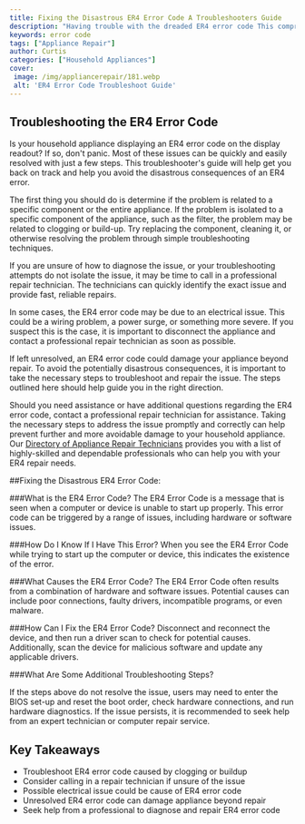```yaml
---
title: Fixing the Disastrous ER4 Error Code A Troubleshooters Guide
description: "Having trouble with the dreaded ER4 error code This comprehensive guide provides troubleshooting tips and tricks to help you fix this dreaded error code quickly and easily Learn how to fix the ER4 error code with this easy to follow troubleshooting guide"
keywords: error code
tags: ["Appliance Repair"]
author: Curtis
categories: ["Household Appliances"]
cover: 
 image: /img/appliancerepair/181.webp
 alt: 'ER4 Error Code Troubleshoot Guide'
---
```

## Troubleshooting the ER4 Error Code
Is your household appliance displaying an ER4 error code on the display readout? If so, don't panic. Most of these issues can be quickly and easily resolved with just a few steps. This troubleshooter's guide will help get you back on track and help you avoid the disastrous consequences of an ER4 error.

The first thing you should do is determine if the problem is related to a specific component or the entire appliance. If the problem is isolated to a specific component of the appliance, such as the filter, the problem may be related to clogging or build-up. Try replacing the component, cleaning it, or otherwise resolving the problem through simple troubleshooting techniques.

If you are unsure of how to diagnose the issue, or your troubleshooting attempts do not isolate the issue, it may be time to call in a professional repair technician. The technicians can quickly identify the exact issue and provide fast, reliable repairs.

In some cases, the ER4 error code may be due to an electrical issue. This could be a wiring problem, a power surge, or something more severe. If you suspect this is the case, it is important to disconnect the appliance and contact a professional repair technician as soon as possible.

If left unresolved, an ER4 error code could damage your appliance beyond repair. To avoid the potentially disastrous consequences, it is important to take the necessary steps to troubleshoot and repair the issue. The steps outlined here should help guide you in the right direction.

Should you need assistance or have additional questions regarding the ER4 error code, contact a professional repair technician for assistance. Taking the necessary steps to address the issue promptly and correctly can help prevent further and more avoidable damage to your household appliance. Our [Directory of Appliance Repair Technicians](./pages/appliance-repair-technicians) provides you with a list of highly-skilled and dependable professionals who can help you with your ER4 repair needs.

##Fixing the Disastrous ER4 Error Code: 

###What is the ER4 Error Code? 
The ER4 Error Code is a message that is seen when a computer or device is unable to start up properly. This error code can be triggered by a range of issues, including hardware or software issues. 

###How Do I Know If I Have This Error? 
When you see the ER4 Error Code while trying to start up the computer or device, this indicates the existence of the error. 

###What Causes the ER4 Error Code? 
The ER4 Error Code often results from a combination of hardware and software issues. Potential causes can include poor connections, faulty drivers, incompatible programs, or even malware. 

###How Can I Fix the ER4 Error Code? 
Disconnect and reconnect the device, and then run a driver scan to check for potential causes. Additionally, scan the device for malicious software and update any applicable drivers. 

###What Are Some Additional Troubleshooting Steps?

If the steps above do not resolve the issue, users may need to enter the BIOS set-up and reset the boot order, check hardware connections, and run hardware diagnostics. If the issue persists, it is recommended to seek help from an expert technician or computer repair service.

## Key Takeaways 
- Troubleshoot ER4 error code caused by clogging or buildup 
- Consider calling in a repair technician if unsure of the issue 
- Possible electrical issue could be cause of ER4 error code
- Unresolved ER4 error code can damage appliance beyond repair
- Seek help from a professional to diagnose and repair ER4 error code
